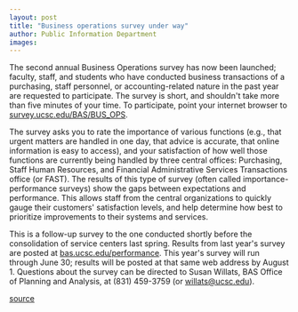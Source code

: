 ```yaml
---
layout: post
title: "Business operations survey under way"
author: Public Information Department
images:
---
```


The second annual Business Operations survey has now been launched; faculty, staff, and students who have conducted business transactions of a purchasing, staff personnel, or accounting-related nature in the past year are requested to participate. The survey is short, and shouldn't take more than five minutes of your time. To participate, point your internet browser to [survey.ucsc.edu/BAS/BUS_OPS][1].

The survey asks you to rate the importance of various functions (e.g., that urgent matters are handled in one day, that advice is accurate, that online information is easy to access), and your satisfaction of how well those functions are currently being handled by three central offices: Purchasing, Staff Human Resources, and Financial Administrative Services Transactions office (or FAST). The results of this type of survey (often called importance-performance surveys) show the gaps between expectations and performance. This allows staff from the central organizations to quickly gauge their customers' satisfaction levels, and help determine how best to prioritize improvements to their systems and services.

This is a follow-up survey to the one conducted shortly before the consolidation of service centers last spring. Results from last year's survey are posted at [bas.ucsc.edu/performance][2]. This year's survey will run through June 30; results will be posted at that same web address by August 1. Questions about the survey can be directed to Susan Willats, BAS Office of Planning and Analysis, at (831) 459-3759 (or [willats@ucsc.edu][3]).

[1]: http://survey.ucsc.edu/BAS/BUS_OPS
[2]: http://bas.ucsc.edu/performance
[3]: mailto:willats@ucsc.edu

[source](http://www1.ucsc.edu/currents/05-06/06-05/brief-survey.asp "Permalink to brief-survey")
